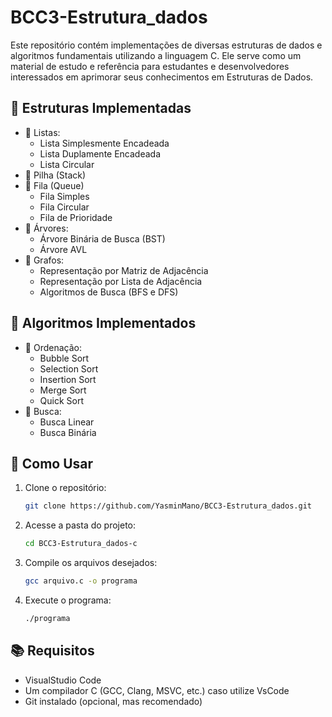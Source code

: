 # BCC3-Estrutura_dados
Este repositório contém implementações de diversas estruturas de dados e algoritmos fundamentais utilizando a linguagem C. Ele serve como um material de estudo e referência para estudantes e desenvolvedores interessados em aprimorar seus conhecimentos em Estruturas de Dados.

## 📂 Estruturas Implementadas
- 📌 Listas:
  - Lista Simplesmente Encadeada
  - Lista Duplamente Encadeada
  - Lista Circular
- 📌 Pilha (Stack)
- 📌 Fila (Queue)
  - Fila Simples
  - Fila Circular
  - Fila de Prioridade
- 📌 Árvores:
  - Árvore Binária de Busca (BST)
  - Árvore AVL
- 📌 Grafos:
  - Representação por Matriz de Adjacência
  - Representação por Lista de Adjacência
  - Algoritmos de Busca (BFS e DFS)

## 📌 Algoritmos Implementados
- 📌 Ordenação:
  - Bubble Sort
  - Selection Sort
  - Insertion Sort
  - Merge Sort
  - Quick Sort
- 📌 Busca:
  - Busca Linear
  - Busca Binária

## 🚀 Como Usar
1. Clone o repositório:
   ```sh
   git clone https://github.com/YasminMano/BCC3-Estrutura_dados.git
   ```
2. Acesse a pasta do projeto:
   ```sh
   cd BCC3-Estrutura_dados-c
   ```
3. Compile os arquivos desejados:
   ```sh
   gcc arquivo.c -o programa
   ```
4. Execute o programa:
   ```sh
   ./programa
   ```

## 📚 Requisitos
- VisualStudio Code
- Um compilador C (GCC, Clang, MSVC, etc.) caso utilize VsCode
- Git instalado (opcional, mas recomendado)


